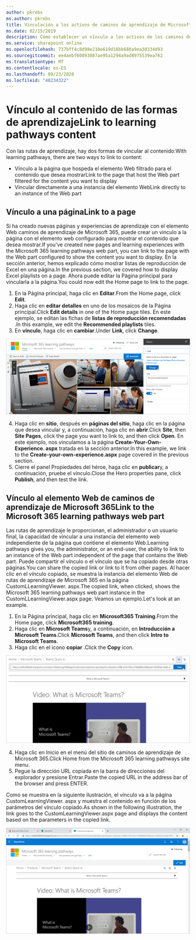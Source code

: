 ```yaml
---
author: pkrebs
ms.author: pkrebs
title: Vinculación a los activos de caminos de aprendizaje de Microsoft 365
ms.date: 02/15/2019
description: Cómo establecer un vínculo a los activos de los caminos de aprendizaje de Microsoft 365
ms.service: sharepoint online
ms.openlocfilehash: 737bff4c8d98e210e619d16bb680a9ea30334d93
ms.sourcegitcommit: ee4aebf60893887ae95a1294a9ad8975539ea762
ms.translationtype: MT
ms.contentlocale: es-ES
ms.lasthandoff: 09/23/2020
ms.locfileid: "48234322"
---
```

# <a name="link-to-learning-pathways-content"></a><span data-ttu-id="43de9-103">Vínculo al contenido de las formas de aprendizaje</span><span class="sxs-lookup"><span data-stu-id="43de9-103">Link to learning pathways content</span></span>

<span data-ttu-id="43de9-104">Con las rutas de aprendizaje, hay dos formas de vincular al contenido:</span><span class="sxs-lookup"><span data-stu-id="43de9-104">With learning pathways, there are two ways to link to content:</span></span>

- <span data-ttu-id="43de9-105">Vínculo a la página que hospeda el elemento Web filtrado para el contenido que desea mostrar</span><span class="sxs-lookup"><span data-stu-id="43de9-105">Link to the page that host the Web part filtered for the content you want to display</span></span> 
- <span data-ttu-id="43de9-106">Vincular directamente a una instancia del elemento Web</span><span class="sxs-lookup"><span data-stu-id="43de9-106">Link directly to an instance of the Web part</span></span>

## <a name="link-to-a-page"></a><span data-ttu-id="43de9-107">Vínculo a una página</span><span class="sxs-lookup"><span data-stu-id="43de9-107">Link to a page</span></span>

<span data-ttu-id="43de9-108">Si ha creado nuevas páginas y experiencias de aprendizaje con el elemento Web caminos de aprendizaje de Microsoft 365, puede crear un vínculo a la página con el elemento web configurado para mostrar el contenido que desea mostrar.</span><span class="sxs-lookup"><span data-stu-id="43de9-108">If you've created new pages and learning experiences with the Microsoft 365 learning pathways web part, you can link to the page with the Web part configured to show the content you want to display.</span></span> <span data-ttu-id="43de9-109">En la sección anterior, hemos explicado cómo mostrar listas de reproducción de Excel en una página.</span><span class="sxs-lookup"><span data-stu-id="43de9-109">In the previous section, we covered how to display Excel playlists on a page.</span></span> <span data-ttu-id="43de9-110">Ahora puede editar la Página principal para vincularla a la página.</span><span class="sxs-lookup"><span data-stu-id="43de9-110">You could now edit the Home page to link to the page.</span></span> 

1. <span data-ttu-id="43de9-111">En la Página principal, haga clic en **Editar**.</span><span class="sxs-lookup"><span data-stu-id="43de9-111">From the Home page, click **Edit**.</span></span>
2. <span data-ttu-id="43de9-112">Haga clic en **editar detalles** en uno de los mosaicos de la Página principal.</span><span class="sxs-lookup"><span data-stu-id="43de9-112">Click **Edit details** in one of the Home page tiles.</span></span> <span data-ttu-id="43de9-113">En este ejemplo, se editan las fichas de **listas de reproducción recomendadas** .</span><span class="sxs-lookup"><span data-stu-id="43de9-113">In this example, we edit the **Recommended playlists** tiles.</span></span>
3. <span data-ttu-id="43de9-114">En **vínculo**, haga clic en **cambiar**.</span><span class="sxs-lookup"><span data-stu-id="43de9-114">Under **Link**, click **Change**.</span></span>

![cg-linktopage.png](media/cg-linktopage.png)

4. <span data-ttu-id="43de9-116">Haga clic en **sitio**, después en **páginas del sitio**, haga clic en la página que desea vincular y, a continuación, haga clic en **abrir**.</span><span class="sxs-lookup"><span data-stu-id="43de9-116">Click **Site**, then **Site Pages**, click the page you want to link to, and then click **Open**.</span></span> <span data-ttu-id="43de9-117">En este ejemplo, nos vinculamos a la página **Create-Your-Own-Experience. aspx** tratada en la sección anterior.</span><span class="sxs-lookup"><span data-stu-id="43de9-117">In this example, we link to the **Create-your-own-experience.aspx** page covered in the previous section.</span></span>
5. <span data-ttu-id="43de9-118">Cierre el panel Propiedades del héroe, haga clic en **publicar**y, a continuación, pruebe el vínculo.</span><span class="sxs-lookup"><span data-stu-id="43de9-118">Close the Hero properties pane, click **Publish**, and then test the link.</span></span> 

## <a name="link-to-the-microsoft-365-learning-pathways-web-part"></a><span data-ttu-id="43de9-119">Vínculo al elemento Web de caminos de aprendizaje de Microsoft 365</span><span class="sxs-lookup"><span data-stu-id="43de9-119">Link to the Microsoft 365 learning pathways web part</span></span>
<span data-ttu-id="43de9-120">Las rutas de aprendizaje le proporcionan, el administrador o un usuario final, la capacidad de vincular a una instancia del elemento web independiente de la página que contiene el elemento Web.</span><span class="sxs-lookup"><span data-stu-id="43de9-120">Learning pathways gives you, the administrator, or an end-user, the ability to link to an instance of the Web part independent of the page that contains the Web part.</span></span> <span data-ttu-id="43de9-121">Puede compartir el vínculo o el vínculo que se ha copiado desde otras páginas.</span><span class="sxs-lookup"><span data-stu-id="43de9-121">You can share the copied link or link to it from other pages.</span></span> <span data-ttu-id="43de9-122">Al hacer clic en el vínculo copiado, se muestra la instancia del elemento Web de rutas de aprendizaje de Microsoft 365 en la página CustomLLearningViewer. aspx.</span><span class="sxs-lookup"><span data-stu-id="43de9-122">The copied link, when clicked, shows the Microsoft 365 learning pathways web part instance in the CustomLLearningViewer.aspx page.</span></span> <span data-ttu-id="43de9-123">Veamos un ejemplo.</span><span class="sxs-lookup"><span data-stu-id="43de9-123">Let's look at an example.</span></span> 

1. <span data-ttu-id="43de9-124">En la Página principal, haga clic en **Microsoft365 Training**.</span><span class="sxs-lookup"><span data-stu-id="43de9-124">From the Home page, click **Microsoft365 training**.</span></span>
2. <span data-ttu-id="43de9-125">Haga clic en **Microsoft Teams**y, a continuación, en **Introducción a Microsoft Teams**.</span><span class="sxs-lookup"><span data-stu-id="43de9-125">Click **Microsoft Teams**, and then click **Intro to Microsoft Teams**.</span></span>
3. <span data-ttu-id="43de9-126">Haga clic en el icono **copiar** .</span><span class="sxs-lookup"><span data-stu-id="43de9-126">Click the **Copy** icon.</span></span>

![cg-linktowebpart.png](media/cg-linktowebpart.png)

4. <span data-ttu-id="43de9-128">Haga clic en Inicio en el menú del sitio de caminos de aprendizaje de Microsoft 365.</span><span class="sxs-lookup"><span data-stu-id="43de9-128">Click Home from the Microsoft 365 learning pathways site menu.</span></span>
5. <span data-ttu-id="43de9-129">Pegue la dirección URL copiada en la barra de direcciones del explorador y presione Entrar.</span><span class="sxs-lookup"><span data-stu-id="43de9-129">Paste the copied URL in the address bar of the browser and press ENTER.</span></span> 

<span data-ttu-id="43de9-130">Como se muestra en la siguiente ilustración, el vínculo va a la página CustomLearningViewer. aspx y muestra el contenido en función de los parámetros del vínculo copiado.</span><span class="sxs-lookup"><span data-stu-id="43de9-130">As shown in the following illustration, the link goes to the CustomLearningViewer.aspx page and displays the content based on the parameters in the copied link.</span></span> 

![cg-linktowebpartviewer.png](media/cg-linktowebpartviewer.png)


